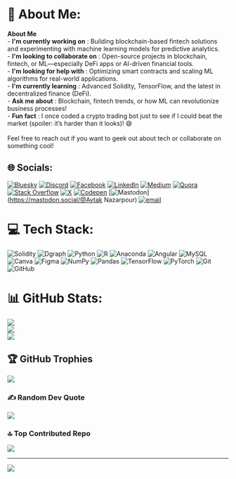 # 💫 About Me:
**About Me**  <br>- **I'm currently working on** : Building blockchain-based fintech solutions and experimenting with machine learning models for predictive analytics.  <br>- **I'm looking to collaborate on** : Open-source projects in blockchain, fintech, or ML—especially DeFi apps or AI-driven financial tools.  <br>- **I'm looking for help with** : Optimizing smart contracts and scaling ML algorithms for real-world applications.  <br>- **I'm currently learning** : Advanced Solidity, TensorFlow, and the latest in decentralized finance (DeFi).  <br>- **Ask me about** : Blockchain, fintech trends, or how ML can revolutionize business processes!<br>- **Fun fact** : I once coded a crypto trading bot just to see if I could beat the market (spoiler: it’s harder than it looks)! 😄  <br><br>Feel free to reach out if you want to geek out about tech or collaborate on something cool! 


## 🌐 Socials:
[![Bluesky](https://img.shields.io/badge/bluesky-0285FF?style=for-the-badge&logo=bluesky&logoColor=%23FFFFFF)](https://bsky.app/profile/aytaknazarpour) [![Discord](https://img.shields.io/badge/Discord-%237289DA.svg?logo=discord&logoColor=white)](https://discord.gg/aytaknazarpour) [![Facebook](https://img.shields.io/badge/Facebook-%231877F2.svg?logo=Facebook&logoColor=white)](https://facebook.com/aytaknazarpour) [![LinkedIn](https://img.shields.io/badge/LinkedIn-%230077B5.svg?logo=linkedin&logoColor=white)](https://linkedin.com/in/aytaknazarpour) [![Medium](https://img.shields.io/badge/Medium-12100E?logo=medium&logoColor=white)](https://medium.com/@aytaknazarpour) [![Quora](https://img.shields.io/badge/Quora-%23B92B27.svg?logo=Quora&logoColor=white)](https://quora.com/profile/aytaknazarpour) [![Stack Overflow](https://img.shields.io/badge/-Stackoverflow-FE7A16?logo=stack-overflow&logoColor=white)](https://stackoverflow.com/users/aytaknazarpour) [![X](https://img.shields.io/badge/X-black.svg?logo=X&logoColor=white)](https://x.com/aytaknazarpour) [![Codepen](https://img.shields.io/badge/Codepen-000000?logo=codepen&logoColor=white)](https://codepen.io/aytaknazarpour) [![Mastodon](https://img.shields.io/badge/-MASTODON-%232B90D9?logo=mastodon&logoColor=white)](https://mastodon.social/@Aytak Nazarpour) [![email](https://img.shields.io/badge/Email-D14836?logo=gmail&logoColor=white)](mailto:Aytaknazarpour@gmail.com) 

# 💻 Tech Stack:
![Solidity](https://img.shields.io/badge/Solidity-%23363636.svg?style=for-the-badge&logo=solidity&logoColor=white) ![Dgraph](https://img.shields.io/badge/dgraph-%23E50695.svg?style=for-the-badge&logo=dgraph&logoColor=white) ![Python](https://img.shields.io/badge/python-3670A0?style=for-the-badge&logo=python&logoColor=ffdd54) ![R](https://img.shields.io/badge/r-%23276DC3.svg?style=for-the-badge&logo=r&logoColor=white) ![Anaconda](https://img.shields.io/badge/Anaconda-%2344A833.svg?style=for-the-badge&logo=anaconda&logoColor=white) ![Angular](https://img.shields.io/badge/angular-%23DD0031.svg?style=for-the-badge&logo=angular&logoColor=white) ![MySQL](https://img.shields.io/badge/mysql-4479A1.svg?style=for-the-badge&logo=mysql&logoColor=white) ![Canva](https://img.shields.io/badge/Canva-%2300C4CC.svg?style=for-the-badge&logo=Canva&logoColor=white) ![Figma](https://img.shields.io/badge/figma-%23F24E1E.svg?style=for-the-badge&logo=figma&logoColor=white) ![NumPy](https://img.shields.io/badge/numpy-%23013243.svg?style=for-the-badge&logo=numpy&logoColor=white) ![Pandas](https://img.shields.io/badge/pandas-%23150458.svg?style=for-the-badge&logo=pandas&logoColor=white) ![TensorFlow](https://img.shields.io/badge/TensorFlow-%23FF6F00.svg?style=for-the-badge&logo=TensorFlow&logoColor=white) ![PyTorch](https://img.shields.io/badge/PyTorch-%23EE4C2C.svg?style=for-the-badge&logo=PyTorch&logoColor=white) ![Git](https://img.shields.io/badge/git-%23F05033.svg?style=for-the-badge&logo=git&logoColor=white) ![GitHub](https://img.shields.io/badge/github-%23121011.svg?style=for-the-badge&logo=github&logoColor=white)
# 📊 GitHub Stats:
![](https://github-readme-stats.vercel.app/api?username=aytaknazarpour&theme=dark&hide_border=false&include_all_commits=false&count_private=false)<br/>
![](https://nirzak-streak-stats.vercel.app/?user=aytaknazarpour&theme=dark&hide_border=false)<br/>
![](https://github-readme-stats.vercel.app/api/top-langs/?username=aytaknazarpour&theme=dark&hide_border=false&include_all_commits=false&count_private=false&layout=compact)

## 🏆 GitHub Trophies
![](https://github-profile-trophy.vercel.app/?username=aytaknazarpour&theme=radical&no-frame=false&no-bg=true&margin-w=4)

### ✍️ Random Dev Quote
![](https://quotes-github-readme.vercel.app/api?type=horizontal&theme=radical)

### 🔝 Top Contributed Repo
![](https://github-contributor-stats.vercel.app/api?username=aytaknazarpour&limit=5&theme=blue_navy&combine_all_yearly_contributions=true)

---
[![](https://visitcount.itsvg.in/api?id=aytaknazarpour&icon=0&color=0)](https://visitcount.itsvg.in)

<!-- Proudly created with GPRM ( https://gprm.itsvg.in ) -->
